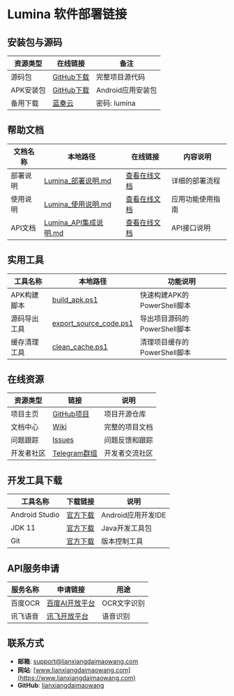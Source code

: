 # Lumina 软件部署链接

## 安装包与源码

| 资源类型 | 在线链接 | 备注 |
|---------|---------|------|
| 源码包 | [GitHub下载](https://github.com/lianxiangdaimaowang/lumina/releases/download/v1.0/Lumina_Source_Code.zip) | 完整项目源代码 |
| APK安装包 | [GitHub下载](https://github.com/lianxiangdaimaowang/lumina/releases/download/v1.0/Lumina-v1.0.apk) | Android应用安装包 |
| 备用下载 | [蓝奏云](https://wwi.lanzoui.com/iRKPE1pxl5yh) | 密码: lumina |

## 帮助文档

| 文档名称 | 本地路径 | 在线链接 | 内容说明 |
|---------|--------|---------|---------|
| 部署说明 | [Lumina_部署说明.md](docs/Lumina_部署说明.md) | [查看在线文档](https://github.com/lianxiangdaimaowang/lumina/wiki/deployment) | 详细的部署流程 |
| 使用说明 | [Lumina_使用说明.md](docs/Lumina_使用说明.md) | [查看在线文档](https://github.com/lianxiangdaimaowang/lumina/wiki/user-guide) | 应用功能使用指南 |
| API文档 | [Lumina_API集成说明.md](docs/Lumina_API集成说明.md) | [查看在线文档](https://github.com/lianxiangdaimaowang/lumina/wiki/api-docs) | API接口说明 |

## 实用工具

| 工具名称 | 本地路径 | 功能说明 |
|---------|--------|---------|
| APK构建脚本 | [build_apk.ps1](scripts/build_apk.ps1) | 快速构建APK的PowerShell脚本 |
| 源码导出工具 | [export_source_code.ps1](scripts/export_source_code.ps1) | 导出项目源码的PowerShell脚本 |
| 缓存清理工具 | [clean_cache.ps1](scripts/clean_cache.ps1) | 清理项目缓存的PowerShell脚本 |

## 在线资源

| 资源类型 | 链接 | 说明 |
|---------|-----|------|
| 项目主页 | [GitHub项目](https://github.com/lianxiangdaimaowang/lumina) | 项目开源仓库 |
| 文档中心 | [Wiki](https://github.com/lianxiangdaimaowang/lumina/wiki) | 完整的项目文档 |
| 问题跟踪 | [Issues](https://github.com/lianxiangdaimaowang/lumina/issues) | 问题反馈和跟踪 |
| 开发者社区 | [Telegram群组](https://t.me/luminadev) | 开发者交流社区 |

## 开发工具下载

| 工具名称 | 下载链接 | 说明 |
|---------|--------|------|
| Android Studio | [官方下载](https://developer.android.com/studio) | Android应用开发IDE |
| JDK 11 | [官方下载](https://www.oracle.com/java/technologies/javase/jdk11-archive-downloads.html) | Java开发工具包 |
| Git | [官方下载](https://git-scm.com/downloads) | 版本控制工具 |

## API服务申请

| 服务名称 | 申请链接 | 用途 |
|---------|--------|------|
| 百度OCR | [百度AI开放平台](https://ai.baidu.com/) | OCR文字识别 |
| 讯飞语音 | [讯飞开放平台](https://www.xfyun.cn/) | 语音识别 |

## 联系方式

- **邮箱**: support@lianxiangdaimaowang.com
- **网站**: [www.lianxiangdaimaowang.com](https://www.lianxiangdaimaowang.com)
- **GitHub**: [lianxiangdaimaowang](https://github.com/lianxiangdaimaowang) 